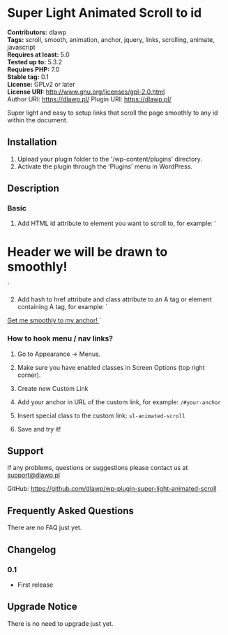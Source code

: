 # Super Light Animated Scroll to id 
**Contributors:** dlawp  
**Tags:** scroll, smooth, animation, anchor, jquery, links, scrolling, animate, javascript  
**Requires at least:** 5.0  
**Tested up to:** 5.3.2  
**Requires PHP:** 7.0  
**Stable tag:** 0.1  
**License:** GPLv2 or later  
**License URI:** http://www.gnu.org/licenses/gpl-2.0.html  
Author URI: https://dlawp.pl/
Plugin URI: https://dlawp.pl/

Super light and easy to setup links that scroll the page smoothly to any id within the document.


## Installation 

1.  Upload your plugin folder to the '/wp-content/plugins' directory.
2.  Activate the plugin through the 'Plugins' menu in WordPress.



## Description 


### Basic 

1. Add HTML id attribute to element you want to scroll to, for example:
`
<h1 id="your-anchor">Header we will be drawn to smoothly!</h1>
`

2. Add hash to href attribute and class attribute to an A tag or element containing A tag, for example:
`
<a href="#your-anchor" class="sl-animated-scroll">
    Get me smoothly to my anchor!
</a>
`


### How to hook menu / nav links? 

1. Go to Appearance -> Menus.

2. Make sure you have enabled classes in Screen Options (top right corner).

3. Create new Custom Link 

4. Add your anchor in URL of the custom link, for example:
`
/#your-anchor
`

5. Insert special class to the custom link:
`
sl-animated-scroll
`

6. Save and try it!



## Support 

If any problems, questions or suggestions please contact us at support@dlawp.pl

GitHub: https://github.com/dlawp/wp-plugin-super-light-animated-scroll



## Frequently Asked Questions 

There are no FAQ just yet.



## Changelog 


### 0.1 
* First release



## Upgrade Notice 

There is no need to upgrade just yet.

